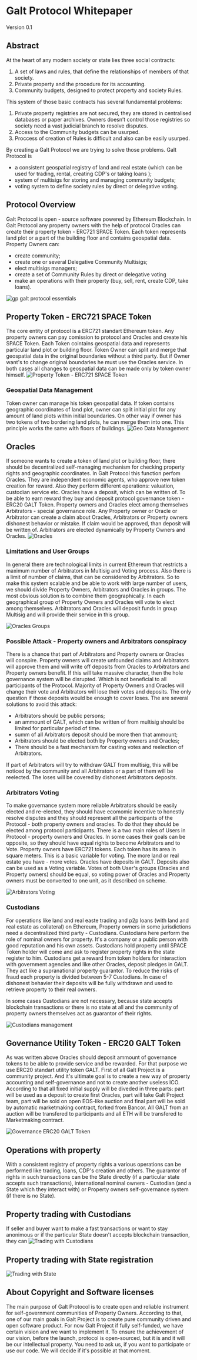 <!--- Copyright ©️ 2018 Galt•Space Society Construction and Terraforming Company
 * (Founded by [Nikolai Popeka](https://github.com/npopeka),
 * [Dima Starodubcev](https://github.com/xhipster),
 * [Valery Litvin](https://github.com/litvintech) by
 * [Basic Agreement](http://cyb.ai/QmSAWEG5u5aSsUyMNYuX2A2Eaz4kEuoYWUkVBRdmu9qmct:ipfs)).
 *
 * Copyright ©️ 2018 Galt•Core Blockchain Company
 * (Founded by [Nikolai Popeka](https://github.com/npopeka) and
 * Galt•Space Society Construction and Terraforming Company by
 * [Basic Agreement](http://cyb.ai/QmaCiXUmSrP16Gz8Jdzq6AJESY1EAANmmwha15uR3c1bsS:ipfs)).

--->

# Galt Protocol Whitepaper
Version 0.1
## Abstract
At the heart of any modern society or state lies three social contracts:
1. A set of laws and rules, that define the relationships of members of that society.
2. Private property and the procedure for its accounting.
3. Community budgets, designed to protect property and society Rules.

This system of those basic contracts has several fundamental problems:
1. Private property registries are not secured, they are stored in centralised databases or paper archives. Owners doesn’t control those registries so society need a vast judicial branch to resolve disputes. 
2. Access to the Community budgets can be usurped.
3. Proccess of creation of Rules is difficult and also can be easily usurped.

By creating a Galt Protocol we are trying to solve those problems. 
Galt Protocol is 
- a consistent geospatial registry of land and real estate (which can be used for trading, rental, creating CDP's or taking loans ); 
- system of multisigs for storing and managing community budgets; 
- voting system to define society rules by direct or delegative voting. 

## Protocol Overview
Galt Protocol is open - source software powered by Ethereum Blockchain. In Galt Protocol any property owners with the help of  protocol Oracles can create their property token - ERC721 SPACE Token. Each token represents land plot or a part of the building floor and contains geospatial data. Property Owners can:
- create community; 
- create one or several Delegative Community Multisigs; 
- elect multisigs managers; 
- create a set of Community Rules by direct or delegative voting
- make an operations with their property (buy, sell, rent, create CDP, take loans). 

![gp galt protocol essentials](https://github.com/galtspace/galtproject-docs/blob/master/images/GP%20Galt%20Protocol%20Essentials_Part_1.png)

## Property Token - ERC721 SPACE Token
The core entity of protocol is a ERC721 standart Ethereum token. Any property owners can pay comission to protocol and Oracles and create his SPACE Token.
Each Token cointains geospatial data and represents particular land plot or building floor. Token Owner can split and merge that geospatial data in the original boundaries without a third party. But if Owner want's to change original boundaries he must use the Oracles service. In both cases all changes to geospatial data can be made only by token owner himself.
![Property Token - ERC721 SPACE Token](https://github.com/galtspace/galtproject-docs/blob/master/images/GP%20Property%20Token%20-%20ERC721%20SPACE%20Token.png)

### Geospatial Data Management
Token owner can manage his token geospatial data. If token contains geographic coordinates of land plot, owner can split initial plot for any amount of land plots within initial boundaries. On other way if owner has two tokens of two bordering land plots, he can merge them into one. This principle works the same with floors of buildings.
![Geo Data Management](https://github.com/galtspace/galtproject-docs/blob/master/images/GP%20GeoData%20Management.png)

## Oracles
If someone wants to create a token of land plot or building floor, there should be decentralized self-managing mechanism for checking property rights and geographic coordinates. In Galt Protocol this function perfom Oracles. They are independent economic agents, who approve new token creation for reward. Also they perform different operations: valuation, custodian service etc. Oracles have a deposit, which can be written of.
To be able to earn reward they buy and deposit protocol governance token - ERC20 GALT Token.
Property owners and Oracles elect among themselves Arbitrators - special governance role. Any Property owner or Oracle or Arbitrator can create a claim about Oracles, Arbitrators or Property owners dishonest behavior or mistake. If claim would be approved, than deposit will be written of. Arbitrators are elected dynamically by Property Owners and Oracles.
![Oracles](https://github.com/galtspace/galtproject-docs/blob/master/images/GP%20Oracles%20Governance%20Model.png)

### Limitations and User Groups
In general there are technological limits in current Ethereum that restricts a maximum number of Arbitrators in Multisig and Voting process. Also there is a limit of number of claims, that can be considered by Arbitrators. So to make this system scalable and be able to work with large number of users, we should divide Property Owners, Arbitrators and Oracles in groups. The most obvious solution is to combine them geographically. In each geographical group of Property Owners and Oracles will vote to elect among themselves. Arbitrators and Oracles will deposit funds in group Multisig and will provide their service in this group.

![Oracles Groups](https://github.com/galtspace/galtproject-docs/blob/master/images/GP%20MultiOracles.png)

### Possible Attack - Property owners and Arbitrators conspiracy 
There is a chance that part of Arbitrators and Property owners or Oracles will conspire. Property owners will create unfounded claims and Arbitrators will approve them and will write off deposits from Oracles to Arbitrators and Property owners benefit. If this will take massive character, then the hole governance system will be disrupted. Which is not beneficial to all participants of the Protocol. Majority of Property Owners and Oracles will change their vote and Arbitrators will lose their votes and deposits. The only question if those deposits would be enough to cover loses.
The are several solutions to avoid this attack:
- Arbitrators should be public persons;
- an ammount of GALT, which can be written of from multisig should be limited for particular period of time.
- summ of all Arbitrators deposit should be more then that ammount;
- Arbitrators should be elected both by Property owners and Oracles;
- There should be a fast mechanism for casting votes and reelection of Arbitrators.

If part of Arbitrators will try to withdraw GALT from multisig, this will be noticed by the community and all Arbitrators or a part of them will be reelected. The loses will be covered by dishonest Arbitrators deposits.

### Arbitrators Voting
To make governance system more reliable Arbitrators should be easily elected and re-elected, they should have ecomomic incentive to honestly resolve disputes and they should represent all the participants of the Protocol - both property owners and oracles. To do that they should be elected among protocol participants. There is a two main roles of Users in Protocol - property owners and Oracles. In some cases their goals can be opposite, so they should have equal rights to become Arbitrators and to Vote. 
Property owners have ERC721 tokens. Each token has its area in square meters. This is a basic variable for voting. The more land or real estate you have - more votes. 
Oracles have deposits in GALT. Deposits also can be used as a Voting variable. Votes of both User's groups (Oracles and Property owners) should be equal, so voting power of Oracles and Property owners must be converted to one unit, as it described on scheme.

![Arbitrators Voting](https://github.com/galtspace/galtproject-docs/blob/master/images/GP%20Arbitrators%20Voting.png)

### Custodians
For operations like land and real easte trading and p2p loans (with land and real estate as collateral) on Ethereum, Property owners in some jurisdictions need a decentralized third party - Custodians. Custodians here perform the role of nominal owners for property. It's a company or a public person with good reputation and his own assets. Custodians hold property until SPACE Token holder will come and ask to register property rights in the state register to him. Custodians get a reward from token holders for interaction with government agencies and like other Oracles, deposit pledges in GALT. They act like a supranational property guarantor.
To reduce the risks of fraud each property is divided between 5-7 Custodians. In case of dishonest behavier their deposits will be fully withdrawn and used to retrieve property to their real owners.

In some cases Custodians are not necessary, because state accepts blockchain transactions or there is no state at all and the community of property owners themselves act as guarantor of their rights.

![Custodians management](https://github.com/galtspace/galtproject-docs/blob/master/images/GP%20Custodians%20Management.png)

## Governance Utility Token - ERC20 GALT Token
As was written above Oracles should deposit ammount of governance tokens to be able to provide service and be rewarded. For that purpose we use ERC20 standart utility token GALT. First of all Galt Project is a community project. And it's ultimate goal is to create a new way of property accounting and self-governance and not to create another useless ICO. According to that all fixed initial supply will be diveded in three parts: part will be used as a deposit to create first Oracles, part will take Galt Project team, part will be sold on open EOS-like auction and final part will be sold by automatic marketmaking contract, forked from Bancor.
All GALT from an auction will be transfered to participants and all ETH will be transfered to Marketmaking contract. 

![Governance ERC20 GALT Token ](https://github.com/galtspace/galtproject-docs/blob/master/images/GP%20Governance%20Token%20-%20ERC20%20GALT%20Token.png)

## Operations with property
With a consistent registry of property rights a various operations can be performed like trading, loans, CDP's creation and others. The guarantor of rights in such transactions can be the State directly (if a particular state accepts such transactions), international nominal owners - Custodian (and a State which they interact with) or Property owners self-governance system (if there is no State).

## Property trading with Custodians
If seller and buyer want to make a fast transactions or want to stay anonimous or if the particular State doesn't accepts blockchain transaction, they can 
![Trading with Custodians](https://github.com/galtspace/galtproject-docs/blob/master/images/GP%20Land%20and%20Real%20Estate%20Trading%20Without%20State%20Registration.png)

## Property trading with State registration

![Trading with State](https://github.com/galtspace/galtproject-docs/blob/master/images/GP%20Land%20and%20Real%20Estate%20Trading%20With%20State%20Registration.png)

## About Copyright and Software licenses
The main purpose of Galt Protocol is to create open and reliable instrument for self-government communities of Property Owners. According to that, one of our main goals in Galt Project is to create pure community driven and open software product. For now Galt Project if fully self-funded, we have certain vision and we want to implement it. To ensure the achievement of our vision, before the launch, protocol is open-sourced, but it is and it will be our intellectual property. You need to ask us, if you want to participate or use our code. We will decide if it's possible at that moment.
